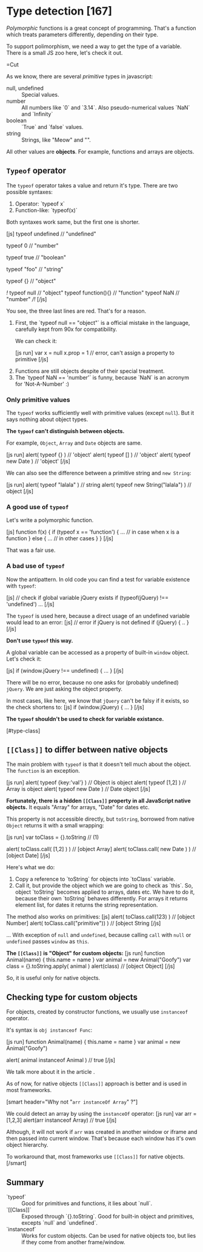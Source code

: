 
# Type detection  [167]

<i>Polymorphic</i> functions is a great concept of programming. That's a function which treats parameters differently, depending on their type. 

To support polimorphism, we need a way to get the type of a variable. There is a small JS zoo here, let's check it out.

=Cut

As we know, there are several <i>primitive</i> types in javascript:
<dl>
<dt>null, undefined</dt>
<dd>Special values.</dd>
<dt>number</dt>
<dd>All numbers like `0` and `3.14`. Also pseudo-numerical values `NaN` and `Infinity`</dd>
<dt>boolean</dt>
<dd>`True` and `false` values.</dd>
<dt>string</dt>
<dd>Strings, like "Meow" and "".</dd>
</dl>

All other values are <b>objects</b>. For example, functions and arrays are objects.


## `Typeof` operator   

The `typeof` operator takes a value and return it's type. There are two possible syntaxes:
<ol>
<li>Operator: `typeof x`</li>
<li>Function-like: `typeof(x)`</li>
</ol>

Both syntaxes work same, but the first one is shorter.

[js]
typeof undefined // "undefined" 

typeof 0    // "number" 
 
typeof true // "boolean" 

typeof "foo" // "string" 

typeof {} // "object" 

*!*
typeof null  // "object" 
typeof function(){} // "function" 
typeof NaN  // "number"
*/!*
[/js]

You see, the three last lines are red. That's for a reason.

<ol>
<li>First, the `typeof null == "object"` is a official mistake in the language, carefully kept from 90x for compatibility. 

We can check it:

[js run]
var x = null
x.prop = 1 // error, can't assign a property to primitive
[/js]
</li>
<li>Functions are still objects despite of their special treatment.</li>
<li>The `typeof NaN == 'number'` is funny, because `NaN` is an acronym for 'Not-A-Number' :)</li>
</ol>


### Only primitive values   

The `typeof` works sufficiently well with primitive values (except `null`). But it says nothing about object types.

<b>The `typeof` can't distinguish between objects.</b>

For example, `Object`, `Array` and `Date` objects are same.

[js run]
alert( typeof {} ) // 'object'
alert( typeof [] ) // 'object'
alert( typeof new Date ) // 'object'
[/js]

We can also see the difference between a primitive string and `new String`:

[js run]
alert( typeof "lalala" ) // string
alert( typeof new String("lalala") ) // object
[/js]


### A good use of `typeof`   

Let's write a polymorphic function.

[js]
function f(x) {
 if (typeof x == 'function') {
    ... // in case when x is a function
  } else {
    ... // in other cases
  }
}
[/js]

That was a fair use.


### A bad use of `typeof`   

Now the antipattern. In old code you can find a test for variable existence with `typeof`:

[js]
// check if global variable jQuery exists
if (typeof(jQuery) !== 'undefined') ...
[/js]

The `typeof` is used here, because a direct usage of an undefined variable would lead to an error:
[js]
// error if jQuery is not defined
if (jQuery) { .. }
[/js]

<b>Don't use `typeof` this way.</b>

A global variable can be accessed as a property of built-in `window` object. Let's check it:

[js]
if (window.jQuery !== undefined) { ... }
[/js]

There will be no error, because no one asks for (probably undefined) `jQuery`. We are just asking the object property.

In most cases, like here, we know that `jQuery` can't be falsy if it exists, so the check shortens to:
[js]
if (window.jQuery) { ... }
[/js]

<b>The `typeof` shouldn't be used to check for variable existance.</b>

[#type-class]


## `[[Class]]` to differ between native objects   

The main problem with `typeof` is that it doesn't tell much about the object. The `function` is an exception.

[js run]
alert( typeof {key:'val'} ) // Object is object
alert( typeof [1,2] ) // Array is object
alert( typeof new Date ) // Date object
[/js]

<b>Fortunately, there is a hidden `[[Class]]` property in all JavaScript native objects.</b> It equals "Array" for arrays, "Date" for dates etc.

This property is not accessible directly, but `toString`, borrowed from native `Object` returns it with a small wrapping:

[js run]
var toClass = {}.toString // (1)

alert( toClass.call( [1,2] ) ) // [object Array]
alert( toClass.call( new Date ) ) // [object Date]
[/js]

Here's what we do:
<ol>
<li>Copy a reference to `toString` for objects into `toClass` variable.</li>
<li>Call it, but provide the object which we are going to check as `this`. So, object `toString` becomes applied to arrays, dates etc. We have to do it, because their own `toString` behaves differently. For arrays it returns element list, for dates it returns the string representation.</li>
</ol>

The method also works on primitives:
[js]
alert( toClass.call(123) ) // [object Number]
alert( toClass.call("primitive")) ) // [object String
[/js]

... With exception of `null` and `undefined`, because calling `call` with `null` or `undefined` passes `window` as `this`. 

<b>The `[[Class]]` is "Object" for custom objects:</b>
[js run]
function Animal(name) { 
  this.name = name
}
var animal = new Animal("Goofy")
var class = {}.toString.apply( animal )
alert(class) // [object Object]
[/js]

So, it is useful only for native objects. 


## Checking type for custom objects   

For objects, created by constructor functions, we usually use `instanceof` operator.

It's syntax is `obj instanceof Func`:

[js run]
function Animal(name) { 
  this.name = name
}
var animal = new Animal("Goofy")

alert( animal instanceof Animal ) // true
[/js]

We talk more about it in the article [](#instanceof).

As of now, for native objects `[[Class]]` approach is better and is used in most frameworks.

[smart header="Why not &quot;`arr instanceOf Array`&quot; ?"]

We could detect an array by using the `instanceOf` operator:
[js run]
var arr = [1,2,3]
alert(arr instanceof Array) // true
[/js]

Although, it will not work if `arr` was created in another window or iframe and then passed into current window. That's because each window has it's own object hierarchy.

To workaround that, most frameworks use `[[Class]]` for native objects.
[/smart]




## Summary   

<dl>
<dt>`typeof`</dt>
<dd>Good for primitives and functions, it lies about `null`.</dd>
<dt>`[[Class]]`</dt>
<dd>Exposed through `{}.toString`. Good for built-in object and primitives, excepts `null` and `undefined`.</dd>
<dt>`instanceof`</dt>
<dd>Works for custom objects. Can be used for native objects too, but lies if they come from another frame/window.</dd>
</dl>


